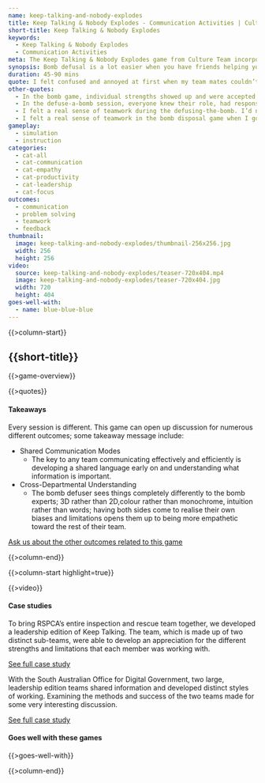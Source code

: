 ```yaml
---
name: keep-talking-and-nobody-explodes
title: Keep Talking & Nobody Explodes - Communication Activities | Culture Team
short-title: Keep Talking & Nobody Explodes
keywords:
  - Keep Talking & Nobody Explodes
  - Communication Activities
meta: The Keep Talking & Nobody Explodes game from Culture Team incorporates communication activities, problem solving, & computer simulations to ignite team bonding.
synopsis: Bomb defusal is a lot easier when you have friends helping you out!
duration: 45-90 mins
quote: I felt confused and annoyed at first when my team mates couldn’t give me the answers for how to defuse the bomb. I didn’t understand what was going on at their side and I thought, ‘they only have to read from paper!’ However, when I changed to their side, I realised that it’s not so easy, so I understood their situation. I definitely felt closer to my teammates by the end of the activity, as we all had common goals that we worked towards.
other-quotes:
  - In the bomb game, individual strengths showed up and were accepted, which led to ownership and success.
  - In the defuse-a-bomb session, everyone knew their role, had responsibility, had experience to draw on - it was a real well-oiled machine.
  - I felt a real sense of teamwork during the defusing-the-bomb. I’d never worked with this group of people before and after 5 minutes of working together, we were communicating, really understanding each other and flew through the challenge.
  - I felt a real sense of teamwork in the bomb disposal game when I got the wires module wrong 3 times in a row, but my team still let me keep trying.
gameplay: 
  - simulation
  - instruction
categories:
  - cat-all
  - cat-communication
  - cat-empathy
  - cat-productivity
  - cat-leadership
  - cat-focus
outcomes:
  - communication
  - problem solving
  - teamwork
  - feedback
thumbnail: 
  image: keep-talking-and-nobody-explodes/thumbnail-256x256.jpg
  width: 256
  height: 256
video:
  source: keep-talking-and-nobody-explodes/teaser-720x404.mp4
  image: keep-talking-and-nobody-explodes/teaser-720x404.jpg
  width: 720
  height: 404
goes-well-with:
  - name: blue-blue-blue
---
```

{{>column-start}}

## {{short-title}}

{{>game-overview}}

{{>quotes}}

#### Takeaways

Every session is different. This game can open up discussion for numerous different outcomes; some takeaway message include:

* Shared Communication Modes
  * The key to any team communicating effectively and efficiently is developing a shared language early on and understanding what information is important.
* Cross-Departmental Understanding
  * The bomb defuser sees things completely differently to the bomb experts; 3D rather than 2D,colour rather than monochrome, intuition rather than words; having both sides come to realise their own biases and limitations opens them up to being more empathetic toward the rest of their team.

[Ask us about the other outcomes related to this game](#)

{{>column-end}}

{{>column-start highlight=true}}

{{>video}}

#### Case studies

To bring RSPCA’s entire inspection and rescue team together, we developed a leadership edition of Keep Talking. The team, which is made up of two distinct sub-teams, were able to develop an appreciation for the different strengths and limitations that each member was working with.

[See full case study](#)

With the South Australian Office for Digital Government, two large, leadership edition teams shared information and developed distinct styles of working. Examining the methods and success of the two teams made for some very interesting discussion.

[See full case study](#)

#### Goes well with these games

{{>goes-well-with}}

{{>column-end}}
